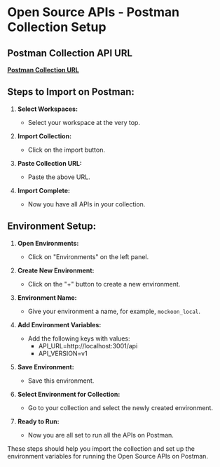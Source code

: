 # Open Source APIs - Postman Collection Setup

## Postman Collection API URL

**[Postman Collection URL](https://api.postman.com/collections/22803009-fbe3183b-3907-4871-84de-2662cc4aff78?access_key=PMAT-01HHEDR85E6TMP8V5N5NP769S5)**

## Steps to Import on Postman:

1. **Select Workspaces:**

   - Select your workspace at the very top.

2. **Import Collection:**

   - Click on the import button.

3. **Paste Collection URL:**

   - Paste the above URL.

4. **Import Complete:**
   - Now you have all APIs in your collection.

## Environment Setup:

1. **Open Environments:**

   - Click on "Environments" on the left panel.

2. **Create New Environment:**

   - Click on the "+" button to create a new environment.

3. **Environment Name:**

   - Give your environment a name, for example, `mockoon_local`.

4. **Add Environment Variables:**

   - Add the following keys with values:
     - API_URL=http://localhost:3001/api
     - API_VERSION=v1

5. **Save Environment:**

   - Save this environment.

6. **Select Environment for Collection:**

   - Go to your collection and select the newly created environment.

7. **Ready to Run:**
   - Now you are all set to run all the APIs on Postman.

These steps should help you import the collection and set up the environment variables for running the Open Source APIs on Postman.
